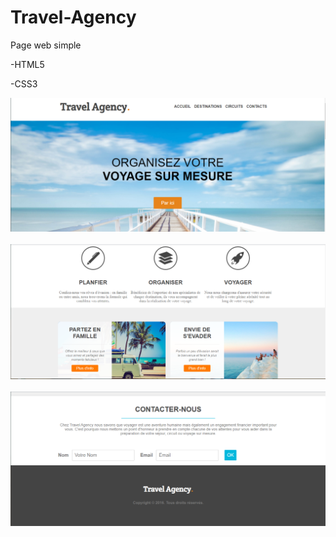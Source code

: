 # Travel-Agency

Page web simple

-HTML5

-CSS3

<img src="travel agency1.png" >
<br>
<br>

<img src="travel agency 2.png">
<br>
<br>

<img src="travel agency 3.png">
